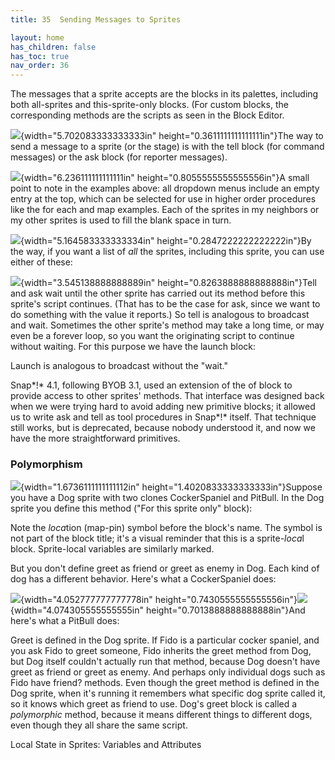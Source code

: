 ```yaml
---
title: 35  Sending Messages to Sprites

layout: home
has_children: false
has_toc: true
nav_order: 36
---
```



The messages that a sprite accepts are the blocks in its palettes,
including both all-sprites and this-sprite-only blocks. (For custom
blocks, the corresponding methods are the scripts as seen in the Block
Editor.

![](/snap-manual/assets/images/image750.png){width="5.702083333333333in"
height="0.3611111111111111in"}The way to send a message to a sprite (or
the stage) is with the tell block (for command messages) or the ask
block (for reporter messages).

![](/snap-manual/assets/images/image754.png){width="6.236111111111111in"
height="0.8055555555555556in"}A small point to note in the examples
above: all dropdown menus include an empty entry at the top, which can
be selected for use in higher order procedures like the for each and map
examples. Each of the sprites in my neighbors or my other sprites is
used to fill the blank space in turn.

![](/snap-manual/assets/images/image758.png){width="5.164583333333334in"
height="0.2847222222222222in"}By the way, if you want a list of *all*
the sprites, including this sprite, you can use either of these:

![](/snap-manual/assets/images/image762.png){width="3.545138888888889in"
height="0.8263888888888888in"}Tell and ask wait until the other sprite
has carried out its method before this sprite's script continues. (That
has to be the case for ask, since we want to do something with the value
it reports.) So tell is analogous to broadcast and wait. Sometimes the
other sprite's method may take a long time, or may even be a forever
loop, so you want the originating script to continue without waiting.
For this purpose we have the launch block:

Launch is analogous to broadcast without the "wait."

Snap*!* 4.1, following BYOB 3.1, used an extension of the of block to
provide access to other sprites' methods. That interface was designed
back when we were trying hard to avoid adding new primitive blocks; it
allowed us to write ask and tell as tool procedures in Snap*!* itself.
That technique still works, but is deprecated, because nobody understood
it, and now we have the more straightforward primitives.

### Polymorphism

![](/snap-manual/assets/images/image763.png){width="1.6736111111111112in"
height="1.4020833333333333in"}Suppose you have a Dog sprite with two
clones CockerSpaniel and PitBull. In the Dog sprite you define this
method ("For this sprite only" block):

Note the *loca*tion (map-pin) symbol before the block's name. The symbol
is not part of the block title; it's a visual reminder that this is a
sprite-*loca*l block. Sprite-local variables are similarly marked.

But you don't define greet as friend or greet as enemy in Dog. Each kind
of dog has a different behavior. Here's what a CockerSpaniel does:

![](/snap-manual/assets/images/image764.png){width="4.052777777777778in"
height="0.7430555555555556in"}![](/snap-manual/assets/images/image764.png){width="4.074305555555555in"
height="0.7013888888888888in"}And here's what a PitBull does:

Greet is defined in the Dog sprite. If Fido is a particular cocker
spaniel, and you ask Fido to greet someone, Fido inherits the greet
method from Dog, but Dog itself couldn't actually run that method,
because Dog doesn't have greet as friend or greet as enemy. And perhaps
only individual dogs such as Fido have friend? methods. Even though the
greet method is defined in the Dog sprite, when it's running it
remembers what specific dog sprite called it, so it knows which greet as
friend to use. Dog's greet block is called a *polymorphic* method,
because it means different things to different dogs, even though they
all share the same script.

 Local State in Sprites: Variables and Attributes
